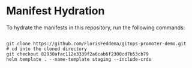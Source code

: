 
# Manifest Hydration

To hydrate the manifests in this repository, run the following commands:

```shell

git clone https://github.com/FlorisFeddema/gitops-promoter-demo.git
# cd into the cloned directory
git checkout 82930afac112e3339f2a6cab6f2300cd7b53cb79
helm template . --name-template staging --include-crds
```